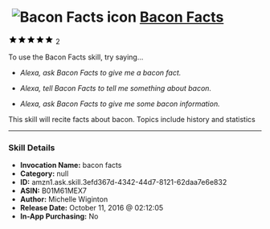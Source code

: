 # &nbsp;<img src="skill_icon" alt="Bacon Facts icon" width="36"> [Bacon Facts](http://alexa.amazon.com/#skills/amzn1.ask.skill.3efd367d-4342-44d7-8121-62daa7e6e832)
![5 stars](../../images/ic_star_black_18dp_1x.png)![5 stars](../../images/ic_star_black_18dp_1x.png)![5 stars](../../images/ic_star_black_18dp_1x.png)![5 stars](../../images/ic_star_black_18dp_1x.png)![5 stars](../../images/ic_star_black_18dp_1x.png) 2

To use the Bacon Facts skill, try saying...

* *Alexa, ask Bacon Facts to give me a bacon fact.*

* *Alexa, tell Bacon Facts to tell me something about bacon.*

* *Alexa, ask Bacon Facts to give me some bacon information.*

This skill will recite facts about bacon. Topics include history and statistics

***

### Skill Details

* **Invocation Name:** bacon facts
* **Category:** null
* **ID:** amzn1.ask.skill.3efd367d-4342-44d7-8121-62daa7e6e832
* **ASIN:** B01M61MEX7
* **Author:** Michelle Wiginton
* **Release Date:** October 11, 2016 @ 02:12:05
* **In-App Purchasing:** No
